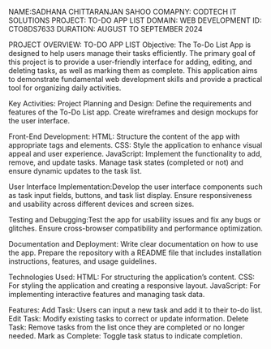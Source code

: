 NAME:SADHANA CHITTARANJAN SAHOO
COMAPNY: CODTECH IT SOLUTIONS
PROJECT: TO-DO APP LIST
DOMAIN: WEB DEVELOPMENT
ID: CTO8DS7633
DURATION: AUGUST TO SEPTEMBER 2024


PROJECT OVERVIEW: TO-DO APP LIST
Objective:
The To-Do List App is designed to help users manage their tasks efficiently. The primary goal of this project is to provide a user-friendly interface for adding, editing, and deleting tasks, as well as marking them as complete. This application aims to demonstrate fundamental web development skills and provide a practical tool for organizing daily activities.


Key Activities:
Project Planning and Design: Define the requirements and features of the To-Do List app.
Create wireframes and design mockups for the user interface.

Front-End Development:
HTML: Structure the content of the app with appropriate tags and elements.
CSS: Style the application to enhance visual appeal and user experience.
JavaScript: Implement the functionality to add, remove, and update tasks. Manage task states (completed or not) and ensure dynamic updates to the task list.

User Interface Implementation:Develop the user interface components such as task input fields, buttons, and task list display.
Ensure responsiveness and usability across different devices and screen sizes.

Testing and Debugging:Test the app for usability issues and fix any bugs or glitches.
Ensure cross-browser compatibility and performance optimization.

Documentation and Deployment: Write clear documentation on how to use the app.
Prepare the repository with a README file that includes installation instructions, features, and usage guidelines.

Technologies Used:
HTML: For structuring the application’s content.
CSS: For styling the application and creating a responsive layout.
JavaScript: For implementing interactive features and managing task data.

Features:
Add Task: Users can input a new task and add it to their to-do list.
Edit Task: Modify existing tasks to correct or update information.
Delete Task: Remove tasks from the list once they are completed or no longer needed.
Mark as Complete: Toggle task status to indicate completion.
